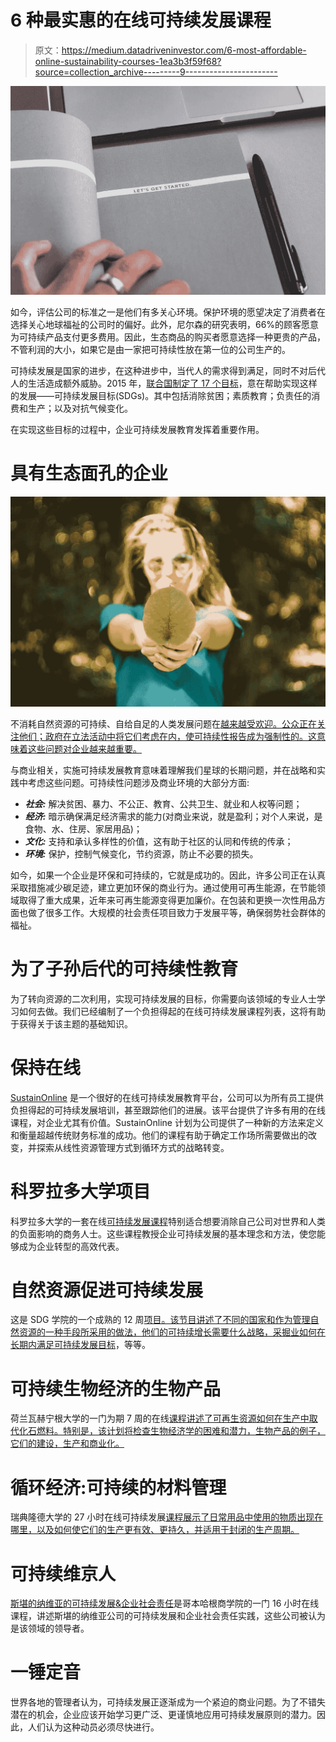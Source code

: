 # 6 种最实惠的在线可持续发展课程

> 原文：<https://medium.datadriveninvestor.com/6-most-affordable-online-sustainability-courses-1ea3b3f59f68?source=collection_archive---------9----------------------->

![](img/9125c275bc9a26ac51edb5a7e09aabb0.png)

如今，评估公司的标准之一是他们有多关心环境。保护环境的愿望决定了消费者在选择关心地球福祉的公司时的偏好。此外，尼尔森的研究表明，66%的顾客愿意为可持续产品支付更多费用。因此，生态商品的购买者愿意选择一种更贵的产品，不管利润的大小，如果它是由一家把可持续性放在第一位的公司生产的。

可持续发展是国家的进步，在这种进步中，当代人的需求得到满足，同时不对后代人的生活造成额外威胁。2015 年，[联合国制定了 17 个目标](https://www.undp.org/content/undp/en/home/sustainable-development-goals.html)，意在帮助实现这样的发展——可持续发展目标(SDGs)。其中包括消除贫困；素质教育；负责任的消费和生产；以及对抗气候变化。

在实现这些目标的过程中，企业可持续发展教育发挥着重要作用。

# 具有生态面孔的企业

![](img/e72cb7f87a34ed3477a40bd5fc09024f.png)

不消耗自然资源的可持续、自给自足的人类发展问题在[越来越受欢迎。公众正在关注他们；政府在立法活动中将它们考虑在内，使可持续性报告成为强制性的。这意味着这些问题对企业越来越重要。](https://www.nielsen.com/us/en/insights/report/2018/the-education-of-the-sustainable-mindset/)

与商业相关，实施可持续发展教育意味着理解我们星球的长期问题，并在战略和实践中考虑这些问题。可持续性问题涉及商业环境的大部分方面:

*   ***社会:*** 解决贫困、暴力、不公正、教育、公共卫生、就业和人权等问题；
*   ***经济:*** 暗示确保满足经济需求的能力(对商业来说，就是盈利；对个人来说，是食物、水、住房、家居用品)；
*   ***文化:*** 支持和承认多样性的价值，这有助于社区的认同和传统的传承；
*   ***环境:*** 保护，控制气候变化，节约资源，防止不必要的损失。

如今，如果一个企业是环保和可持续的，它就是成功的。因此，许多公司正在认真采取措施减少碳足迹，建立更加环保的商业行为。通过使用可再生能源，在节能领域取得了重大成果，近年来可再生能源变得更加廉价。在包装和更换一次性用品方面也做了很多工作。大规模的社会责任项目致力于发展平等，确保弱势社会群体的福祉。

# 为了子孙后代的可持续性教育

为了转向资源的二次利用，实现可持续发展的目标，你需要向该领域的专业人士学习如何去做。我们已经编制了一个负担得起的在线可持续发展课程列表，这将有助于获得关于该主题的基础知识。

# 保持在线

[SustainOnline](https://www.sustainonline.com/) 是一个很好的在线可持续发展教育平台，公司可以为所有员工提供负担得起的可持续发展培训，甚至跟踪他们的进展。该平台提供了许多有用的在线课程，对企业尤其有价值。SustainOnline 计划为公司提供了一种新的方法来定义和衡量超越传统财务标准的成功。他们的课程有助于确定工作场所需要做出的改变，并探索从线性资源管理方式到循环方式的战略转变。

# 科罗拉多大学项目

科罗拉多大学的一套在线[可持续发展课程](https://online-short-courses.cisl.cam.ac.uk/presentations/lp/university-of-cambridge-business-sustainability-management-online-short-course/?ef_id=c:423630066944_d:c_n:g_ti:aud-399151242132:kwd-320132207751_p:_k:%2Bsustainability%20%2Bcourse%20%2Bonline_m:b_a:96734627205&gclid=Cj0KCQjws_r0BRCwARIsAMxfDRgJ1zuqR8shYVdAZewuCDsOvVZ56O5MTI0dX3f6XveJsqlDYXsrOPgaAgY6EALw_wcB&gclsrc=aw.ds)特别适合想要消除自己公司对世界和人类的负面影响的商务人士。这些课程教授企业可持续发展的基本理念和方法，使您能够成为企业转型的高效代表。

# 自然资源促进可持续发展

这是 SDG 学院的一个成熟的 12 周[项目。该节目讲述了不同的国家和作为管理自然资源的一种手段所采用的做法，他们的可持续增长需要什么战略，](https://sdgacademy.org/course/natural-resources-for-sustainable-development/)[采掘业如何在长期内满足可持续发展目标](https://www.undp.org/content/dam/undp/library/Poverty%20Reduction/Extractive%20Industries/Extractive-Industries-Brochure.pdf)，等等。

# 可持续生物经济的生物产品

荷兰瓦赫宁根大学的一门为期 7 周的在线[课程讲述了可再生资源如何在生产中取代化石燃料。特别是，该计划将检查生物经济学的困难和潜力，生物产品的例子，它们的建设，生产和商业化。](https://www.edx.org/course/biobased-products-for-a-sustainable-bioeconomy)

# 循环经济:可持续的材料管理

瑞典隆德大学的 27 小时在线可持续发展[课程展示了日常用品中使用的物质出现在哪里，以及如何使它们的生产更有效、更持久，并适用于封闭的生产周期。](https://www.coursera.org/learn/circular-economy)

# 可持续维京人

[斯堪的纳维亚的可持续发展&企业社会责任](https://www.coursera.org/learn/sustainability-csr-scandinavia)是哥本哈根商学院的一门 16 小时在线课程，讲述斯堪的纳维亚公司的可持续发展和企业社会责任实践，这些公司被认为是该领域的领导者。

# 一锤定音

世界各地的管理者认为，可持续发展正逐渐成为一个紧迫的商业问题。为了不错失潜在的机会，企业应该开始学习更广泛、更谨慎地应用可持续发展原则的潜力。因此，人们认为这种动员必须尽快进行。